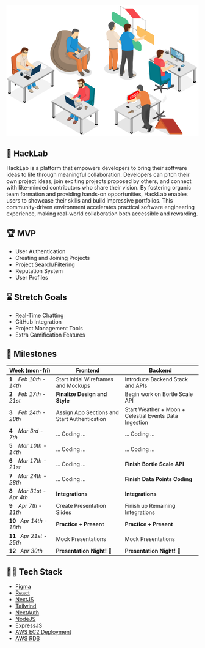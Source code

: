 ![HackLab](https://github.com/acm-projects/HackLab/blob/main/hack.png)
## 👾 HackLab
HackLab is a platform that empowers developers to bring their software ideas to life through meaningful collaboration. Developers can pitch their own project ideas, join exciting projects proposed by others, and connect with like-minded contributors who share their vision. By fostering organic team formation and providing hands-on opportunities, HackLab enables users to showcase their skills and build impressive portfolios. This community-driven environment accelerates practical software engineering experience, making real-world collaboration both accessible and rewarding.

## 🏆 MVP
+ User Authentication
+ Creating and Joining Projects
+ Project Search/Filtering
+ Reputation System
+ User Profiles

## ⌛ Stretch Goals
+ Real-Time Chatting
+ GitHub Integration
+ Project Management Tools
+ Extra Gamification Features

## 📅 Milestones
| **Week**&nbsp;(mon-fri)| **Frontend** | **Backend** |
|--- | --- | --- |
|**1**&nbsp;&nbsp;&nbsp;&nbsp;*Feb 10th - 14th* | Start Initial Wireframes and Mockups| Introduce Backend Stack and APIs|
|**2**&nbsp;&nbsp;&nbsp;&nbsp;*Feb 17th - 21st* | **Finalize Design and Style**| Begin work on Bortle Scale API |
|**3**&nbsp;&nbsp;&nbsp;&nbsp;*Feb 24th - 28th* | Assign App Sections and Start Authentication | Start Weather + Moon + Celestial Events Data Ingestion|
|**4**&nbsp;&nbsp;&nbsp;&nbsp;*Mar 3rd - 7th* | ... Coding ... |... Coding ... |
|**5**&nbsp;&nbsp;&nbsp;&nbsp;*Mar 10th - 14th* | ... Coding ... |... Coding ... |
|**6**&nbsp;&nbsp;&nbsp;&nbsp;*Mar 17th - 21st* | ... Coding ... |**Finish Bortle Scale API** |
|**7**&nbsp;&nbsp;&nbsp;&nbsp;*Mar 24th - 28th* | ... Coding ... | **Finish Data Points Coding** |
|**8**&nbsp;&nbsp;&nbsp;&nbsp;*Mar 31st - Apr 4th* | **Integrations** | **Integrations** |
|**9**&nbsp;&nbsp;&nbsp;&nbsp;*Apr 7th - 11th* | Create Presentation Slides | Finish up Remaining Integrations |
|**10**&nbsp;&nbsp;&nbsp;*Apr 14th - 18th* | **Practice + Present** | **Practice + Present** |
|**11**&nbsp;&nbsp;&nbsp;*Apr 21st - 25th* | Mock Presentations | Mock Presentations |
|**12**&nbsp;&nbsp;&nbsp;*Apr 30th* | **Presentation Night! 🎉** | **Presentation Night! 🎉** |

## 👨‍💻 Tech Stack
+ [Figma](https://www.youtube.com/watch?v=FTFaQWZBqQ8)
+ [React](https://youtu.be/SqcY0GlETPk?si=W1IpjfJI0uYrAhpZ)
+ [NextJS](https://youtu.be/ZVnjOPwW4ZA?si=xvTat-k7UXRQsgyC) 
+ [Tailwind](https://youtu.be/DenUCuq4G04?si=6W2PICu8smiLmaK-)
+ [NextAuth](https://youtu.be/md65iBX5Gxg?si=WffEH7THYEEM9Hgc)
+ [NodeJS](https://youtu.be/TlB_eWDSMt4?si=SR_sp3VxQaE-A-yF)
+ [ExpressJS](https://youtu.be/SccSCuHhOw0?si=59GUgjRs6cW25cxL)
+ [AWS EC2 Deployment](https://youtu.be/T-Pum2TraX4?si=ygIIu4QjyV7PNFau)
+ [AWS RDS](https://youtu.be/I_fTQTsz2nQ?si=mjiaxX4ci3vMTiIt)
